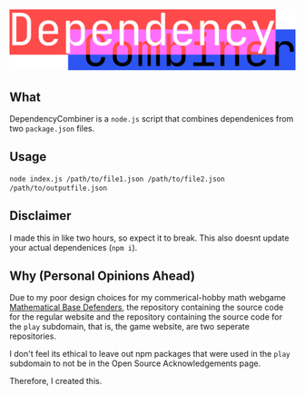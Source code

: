 ![DependencyCombiner](./dependencycombiner.png)
---
## What
DependencyCombiner is a `node.js` script that combines dependenices from two `package.json` files.

## Usage
```
node index.js /path/to/file1.json /path/to/file2.json /path/to/outputfile.json
```
## Disclaimer
I made this in like two hours, so expect it to break. This also doesnt update your actual dependenices (`npm i`).

## Why (Personal Opinions Ahead)
Due to my poor design choices for my commerical-hobby math webgame [Mathematical Base Defenders](https://mathematicalbasedefenders.com), the repository containing the source code for the regular website and the repository containing the source code for the `play` subdomain, that is, the game website, are two seperate repositories.

I don't feel its ethical to leave out npm packages that were used in the `play` subdomain to not be in the Open Source Acknowledgements page.

Therefore, I created this.
